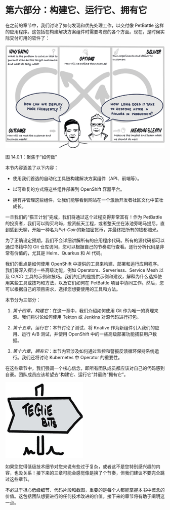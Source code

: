 # 第六部分：构建它、运行它、拥有它

在之前的章节中，我们讨论了如何发现和优先处理工作，以交付像 PetBattle 这样的应用程序。这包括在构建解决方案组件时需要考虑的各个方面。现在，是时候实际交付可用的软件了：

![](img/B16297_14.0.1.jpg)

图 14.0.1：聚焦于“如何做”

本节内容涵盖了以下内容：

+   使用我们首选的自动化工具链构建解决方案组件（API、前端等）。

+   以可重复的方式将这些组件部署到 OpenShift 容器平台。

+   拥有并管理这些组件，让我们能够看到网站在一个激励开发者社区文化中茁壮成长。

一旦我们的“猫王计划”完成，我们将通过这个过程变得非常富有！作为 PetBattle 的投资者，我们可以购买岛屿，投资航天工程，或者整天坐在泳池旁喝马提尼，直到感到无聊，开始一种名为*Pet-Coin*的新加密货币，并最终把所有的钱都赔光。

为了正确设定预期，我们不会详细讲解所有的应用程序代码。所有的源代码都可以通过书籍中的 Git 仓库访问，您可以根据自己的节奏进行查看。逐行分析代码是非常有价值的，尤其是 Helm、Quarkus 和 AI 代码。

我们的重点是如何使用 OpenShift 中提供的工具来构建、部署和运行应用程序。我们将深入探讨一些高级功能，例如 Operators、Serverless、Service Mesh 以及 CI/CD 工具的示例和技巧。我们的目的是提供示例和建议，解释为什么选择使用某些工具或技巧和方法，以及它们如何在 PetBattle 项目中协同工作。然后，您可以根据自己的项目需求，选择您想要使用的工具和方法。

本节分为三部分：

1.  *第十四章*，*构建它*：在这一章中，我们介绍如何使用 Git 作为唯一的真理来源。我们将讨论如何使用 Tekton 或 Jenkins 对源代码进行打包。

1.  *第十五章*，*运行它*：本节讨论了测试、将 Knative 作为新组件引入我们的应用、运行 A/B 测试，并使用 OpenShift 中的一些高级部署功能捕获用户数据。

1.  *第十六章*，*拥有它*：本节内容涉及如何通过监控和警报反馈循环保持系统运行。我们还将讨论 Kubernetes 中 Operator 的重要性。

在这些章节中，我们强调一个核心信念，即所有团队成员都应该对自己的代码感到自豪。团队成员应该希望去“构建它、运行它”并最终“拥有它”。

![](img/B16297_14.0.2.jpg)

如果您觉得低级技术细节对您来说有些过于复杂，或者这不是您特别感兴趣的内容，也没关系！接下来的三章可能会感觉像是换了个节奏，但我们建议不要完全跳过这些章节。

不必过于担心低级细节、代码片段和截图，重要的是每个人都能掌握本书中概念的价值。这包括团队想要进行的任何技术改进的价值。接下来的章节将有助于阐明这一点。
